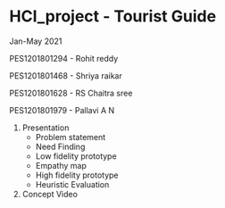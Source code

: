 # HCI_project - Tourist Guide

Jan-May 2021

PES1201801294 - Rohit reddy

PES1201801468 - Shriya raikar

PES1201801628 - RS Chaitra sree

PES1201801979 - Pallavi A N

1) Presentation
    - Problem statement
    - Need Finding
    - Low fidelity prototype
    - Empathy map
    - High fidelity prototype
    - Heuristic Evaluation
 2) Concept Video

 
